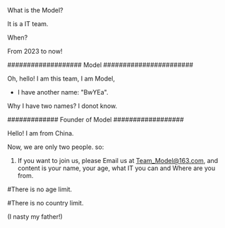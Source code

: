 
What is the Model?

It is a IT team.

When?

From 2023 to now!

################### Model #######################

Oh, hello! I am this team, I am Model, 

* I have another name:   "BwYEa".

Why I have two names? I donot know.

############# Founder of Model ##################

Hello! I am from China.

Now, we are only two people. so:

1. If you want to join us, please Email us at Team_Model@163.com, and content is your name, your age, what IT you can and Where are you from.

#There is no age limit.

#There is no country limit.

(I nasty my father!)

